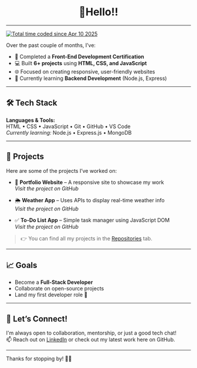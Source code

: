<h1 align="center">👋Hello!!</h1>
<hr>
<a href="https://wakatime.com/@fe7ad31b-2d6c-4927-bd2d-5484d48c3e7a"><img src="https://wakatime.com/badge/user/fe7ad31b-2d6c-4927-bd2d-5484d48c3e7a.svg" alt="Total time coded since Apr 10 2025" /></a>




Over the past couple of months, I’ve:

- 🚀 Completed a **Front-End Development Certification**
- 💻 Built **6+ projects** using **HTML, CSS, and JavaScript**
- 🌐 Focused on creating responsive, user-friendly websites
- 🔧 Currently learning **Backend Development** (Node.js, Express)

---

## 🛠️ Tech Stack

**Languages & Tools:**  
HTML • CSS • JavaScript • Git • GitHub • VS Code  
_Currently learning:_ Node.js • Express.js • MongoDB

---

## 📂 Projects

Here are some of the projects I’ve worked on:

- 🎯 **Portfolio Website** – A responsive site to showcase my work  
  _Visit the project on GitHub_

- 🌦️ **Weather App** – Uses APIs to display real-time weather info  
  _Visit the project on GitHub_

- ✅ **To-Do List App** – Simple task manager using JavaScript DOM  
  _Visit the project on GitHub_

> 👉 You can find all my projects in the [Repositories](https://github.com/yourusername?tab=repositories) tab.

---

## 📈 Goals

- Become a **Full-Stack Developer**
- Collaborate on open-source projects
- Land my first developer role 🚀

---

## 🤝 Let’s Connect!

I'm always open to collaboration, mentorship, or just a good tech chat!  
📫 Reach out on [LinkedIn](https://www.linkedin.com/in/yourprofile) or check out my latest work here on GitHub.

---

Thanks for stopping by! 👨‍💻

